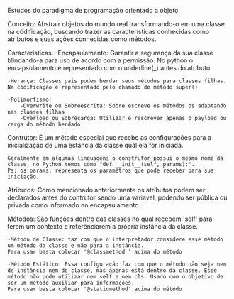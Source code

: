 Estudos do paradigma de programação orientado a objeto

Conceito: 
    Abstrair objetos do mundo real transformando-o em uma classe na códificação, buscando trazer as características conhecidas como atributos e suas ações conhecidas como métodos.

Caracteristicas:
    -Encapsulamento: Garantir a segurança da sua classe blindando-a para uso de acordo com a permissão. No python o encapsulamento é representado com o underline(_) antes do atributo

    -Herança: Classes pais podem herdar seus métodos para classes filhas. Na códificação é representado pelo chamado do método super()

    -Polimorfismo: 
        -Overwrite ou Sobreescrita: Sobre escreve os métodos os adaptando nas classes filhas
        -Overload ou Sobrecarga: Utilizar e rescrever apenas o payload ou carga do método herdado

Contrutor:
    É um método especial que recebe as configurações para a inicialização de uma estância da classe qual ela for iniciada.

    Geralmente em algumas linguagens o construtor possui o mesmo nome da classe, no Python temos como "def __init__(self, params):".
    Ps: os params, representa os paramêtros que pode receber para sua iniciação.

Atributos:
    Como mencionado anteriormente os atributos podem ser declarados antes do contrutor sendo uma variavel, podendo ser pública ou privada como informado no encapsulamento.

Métodos:
    São funções dentro das classes no qual recebem 'self' para terem um contexto e referênciarem a própria instância da classe.

    -Método de Classe: faz com que o interpretador considere esse método um método da classe e não para a instância. 
    Para usar basta colocar '@classmethod ' acima do método

    -Método Estático: Essa configuração faz com que o método não seja nem de instância nem de classe, mas apenas está dentro da classe. Esse método não pode utilizar nem self e nem cls. Usado com o objetivo de ser um método auxiliar para informações.
    Para usar basta colocar '@staticmethod' acima do método